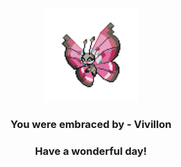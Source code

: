 <p align="center">
    <img src="https://raw.githubusercontent.com/PokeAPI/sprites/master/sprites/pokemon/666.png" width="150" height="150">
</p>
<h3 align="center">You were embraced by - <b>Vivillon</b></h3>
<h3 align="center">Have a wonderful day!</h3>
